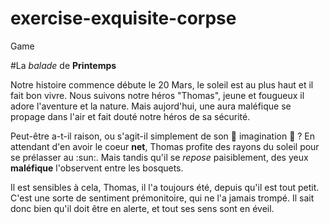 # exercise-exquisite-corpse

Game

#La *balade* de **Printemps**

Notre histoire commence débute le 20 Mars, le soleil est au plus haut et il fait bon vivre.
Nous suivons notre héros "Thomas", jeune et fougueux il adore l'aventure et la nature.
Mais aujord'hui, une aura maléfique se propage dans l'air et fait douté notre héros de sa sécurité.


Peut-être a-t-il raison, ou s'agit-il simplement de son :rainbow: imagination :rainbow: ?
En attendant d'en avoir le coeur **net**, Thomas profite des rayons du soleil pour se prélasser au :sun:.
Mais tandis qu'il se *repose* paisiblement, des yeux **maléfique** l'observent entre les bosquets.

Il est sensibles à cela, Thomas, il l'a toujours été, depuis qu'il est tout petit. 
C'est une sorte de sentiment prémonitoire, qui ne l'a jamais trompé. 
Il sait donc bien qu'il doit être en alerte, et tout ses sens sont en éveil.  

